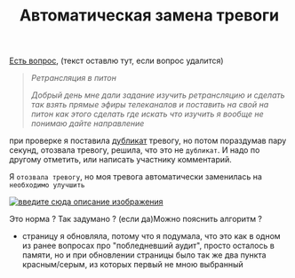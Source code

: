 ﻿---
title: "Автоматическая замена тревоги"
se.owner.user_id: 264178
se.owner.display_name: "Dev18"
se.owner.link: "https://ru.meta.stackoverflow.com/users/264178/dev18"
se.link: "https://ru.meta.stackoverflow.com/questions/14272/%d0%90%d0%b2%d1%82%d0%be%d0%bc%d0%b0%d1%82%d0%b8%d1%87%d0%b5%d1%81%d0%ba%d0%b0%d1%8f-%d0%b7%d0%b0%d0%bc%d0%b5%d0%bd%d0%b0-%d1%82%d1%80%d0%b5%d0%b2%d0%be%d0%b3%d0%b8"
se.question_id: 14272
se.post_type: question
---
<p><a href="https://ru.stackoverflow.com/questions/1581923/%D0%A0%D0%B5%D1%82%D1%80%D0%B0%D0%BD%D1%81%D0%BB%D1%8F%D1%86%D0%B8%D1%8F-%D0%B2-%D0%BF%D0%B8%D1%82%D0%BE%D0%BD#comment2853656_1581923">Есть вопрос</a>,
(текст оставлю тут, если вопрос удалится)</p>
<blockquote>
<p><em>Ретрансляция в питон</em></p>
<p><em>Добрый день мне дали задание изучить ретрансляцию и сделать так взять прямые эфиры телеканалов и поставить на свой на питон как этого
сделать где искать что изучить я вообще не понимаю дайте направление</em></p>
</blockquote>
<p>при проверке я поставила <a href="https://ru.stackoverflow.com/questions/1517253/%D0%9F%D0%BE%D0%BF%D0%B0%D1%80%D0%BD%D0%BE-%D0%B7%D0%B0%D0%BC%D0%B5%D0%BD%D0%B8%D1%82%D1%8C-%D0%B1%D1%83%D0%BA%D0%B2%D1%8B-%D0%B2-%D1%81%D1%82%D1%80%D0%BE%D0%BA%D0%B5">дубликат</a> тревогу, но потом пораздумав пару секунд, отозвала тревогу, решила, что это не <code>дубликат</code>. И надо по другому отметить, или написать участнику комментарий.</p>
<p>Я <code>отозвала тревогу</code>, но моя тревога автоматически заменилась на <code>необходимо улучшить</code></p>
<p><a href="https://i.sstatic.net/p27mkbfg.png" rel="nofollow noreferrer"><img src="https://i.sstatic.net/p27mkbfg.png" alt="введите сюда описание изображения" /></a></p>
<p>Это норма ? Так задумано ? (если да)Можно пояснить алгоритм ?</p>
<ul>
<li>страницу я обновляла, потому что я подумала, что это как в одном из ранее вопросах про &quot;побледневший аудит&quot;, просто осталось в памяти, но и при обновлении страницы было так же два пункта красным/серым, из которых первый не мною выбранный</li>
</ul>
